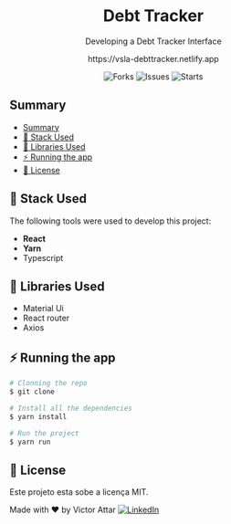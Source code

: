 <!-- <h1 align="center">
  <img alt="TrackingDelivery" title="#TrackingDelivery" src="./Docs/GithubProfile.jpg" style="width:100%;"/>
</h1> -->
<h1 align="center">Debt Tracker</h1>

<p align="center">Developing a Debt Tracker Interface</p>
<p align="center">https://vsla-debttracker.netlify.app</p>

<p align="center">
  <img alt="Forks" src='https://img.shields.io/github/forks/vsla/DebtTracker'> 
  <img alt="Issues" src='https://img.shields.io/github/issues/vsla/DebtTracker'> 
  <img alt="Starts" src='https://img.shields.io/github/stars/vsla/DebtTracker'>
</p>

## Summary

- [Summary](#summary)
- [🚀 Stack Used](#-stack-used)
- [🔖 Libraries Used](#-libraries-used)
- [⚡ Running the app](#-running-the-app)
- [📝 License](#-license)

## 🚀 Stack Used

The following tools were used to develop this project:

* **React**
* **Yarn**
* Typescript

## 🔖 Libraries Used

* Material Ui
* React router
* Axios

## ⚡ Running the app

```bash
# Clonning the repo
$ git clone 

# Install all the dependencies
$ yarn install

# Run the project
$ yarn run

```

## 📝 License

Este projeto esta sobe a licença MIT.

Made with ❤️ by Victor Attar <a href="https://www.linkedin.com/in/victor-attar" target="_blank"><img src="https://img.shields.io/badge/LinkedIn-%230077B5.svg?&style=flat-square&logo=linkedin&logoColor=white" alt="LinkedIn"></a>
